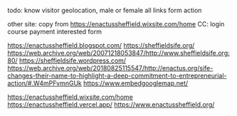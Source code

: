 todo:
know visitor geolocation, male or female
all links
form action

other site:
    copy from https://enactussheffield.wixsite.com/home
CC:
    login
    course
    payment
    interested form


https://enactussheffield.blogspot.com/
https://sheffieldsife.org/
https://web.archive.org/web/20071218053847/http://www.sheffieldsife.org:80/
https://sheffieldsife.wordpress.com/
https://web.archive.org/web/20180825115547/http://enactus.org/sife-changes-their-name-to-highlight-a-deep-commitment-to-entrepreneurial-action/#.W4mPFvmnGUk
https://www.embedgooglemap.net/

https://enactussheffield.wixsite.com/home
https://enactussheffield.vercel.app/
https://www.enactussheffield.org/
